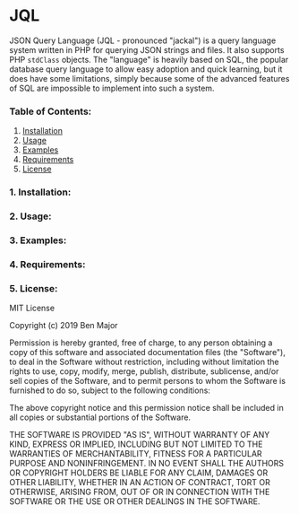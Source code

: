 # JQL

JSON Query Language (JQL - pronounced "jackal") is a query language system written in PHP for querying JSON strings and files. It also supports PHP `stdClass` objects. The "language" is heavily based on SQL, the popular database query language to allow easy adoption and quick learning, but it does have some limitations, simply because some of the advanced features of SQL are impossible to implement into such a system.

### Table of Contents:
1. [Installation](#section-install)
2. [Usage](#section-usage)
3. [Examples](#section-examples)
4. [Requirements](#section-requirements)
5. [License](#section-license)

### <a id="section-install"></a> 1. Installation:

### <a id="section-usage"></a> 2. Usage:

### <a id="section-examples"></a> 3. Examples:

### <a id="section-requirements"></a> 4. Requirements:

### <a id="section-license"></a> 5. License:

MIT License

Copyright (c) 2019 Ben Major

Permission is hereby granted, free of charge, to any person obtaining a copy
of this software and associated documentation files (the "Software"), to deal
in the Software without restriction, including without limitation the rights
to use, copy, modify, merge, publish, distribute, sublicense, and/or sell
copies of the Software, and to permit persons to whom the Software is
furnished to do so, subject to the following conditions:

The above copyright notice and this permission notice shall be included in all
copies or substantial portions of the Software.

THE SOFTWARE IS PROVIDED "AS IS", WITHOUT WARRANTY OF ANY KIND, EXPRESS OR
IMPLIED, INCLUDING BUT NOT LIMITED TO THE WARRANTIES OF MERCHANTABILITY,
FITNESS FOR A PARTICULAR PURPOSE AND NONINFRINGEMENT. IN NO EVENT SHALL THE
AUTHORS OR COPYRIGHT HOLDERS BE LIABLE FOR ANY CLAIM, DAMAGES OR OTHER
LIABILITY, WHETHER IN AN ACTION OF CONTRACT, TORT OR OTHERWISE, ARISING FROM,
OUT OF OR IN CONNECTION WITH THE SOFTWARE OR THE USE OR OTHER DEALINGS IN THE
SOFTWARE.
